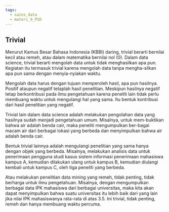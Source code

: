 ```yaml
---
tags:
  - sains_data
  - materi_9_PSD
---
```

## Trivial

Menurut Kamus Besar Bahasa Indonesia (KBBI) daring, trivial berarti bernilai kecil atau remeh, atau dalam matematika bernilai nol (0). Dalam data science, trivial berarti mengolah data untuk tidak menghasilkan apa pun. Kegiatan itu termasuk trivial karena mengolah data tanpa mengha-silkan apa pun sama dengan menyia-nyiakan waktu.

Mengolah data harus dengan tujuan memperoleh hasil, apa pun hasilnya. Positif ataupun negatif tetaplah hasil penelitian. Meskipun hasilnya negatif tetap berkontribusi pada ilmu pengetahuan karena peneliti lain tidak perlu membuang waktu untuk mengulangi hal yang sama. Itu bentuk kontribusi dari hasil penelitian yang negatif.

Trivial lain dalam data science adalah melakukan pengolahan data yang hasilnya sudah menjadi pengetahuan umum. Misalnya, untuk mem-buktikan bahwa air adalah benda cair, maka peneliti mengumpulkan ber-bagai macam air dari berbagai lokasi yang berbeda dan menyimpulkan bahwa air adalah benda cair.

Bentuk trivial lainnya adalah mengulangi penelitian yang sama hanya dengan objek yang berbeda. Misalnya, melakukan analisis data untuk penerimaan pengguna studi kasus sistem informasi penerimaan mahasiswa kampus A, kemudian dilakukan ulang untuk kampus B, kemudian diulangi kembali untuk kampus C, oleh tiga peneliti yang berbeda.

Atau melakukan penelitian data mining yang remeh, tidak penting, tidak berharga untuk ilmu pengetahuan. Misalnya, dengan mengumpulkan berbagai data IPK mahasiswa dari berbagai universitas, maka kita akan dapat menyimpulkan bahwa suatu universitas itu lebih baik dari yang lain jika nilai IPK mahasiswanya rata-rata di atas 3.5. Ini trivial, tidak penting, remeh dan hanya membuang waktu percuma.



